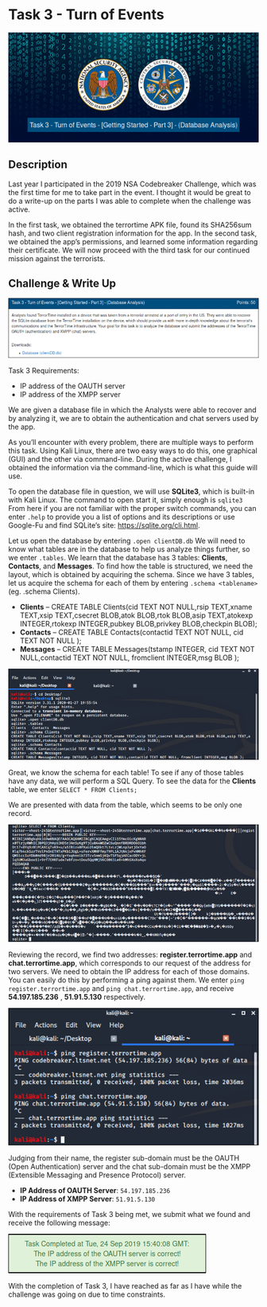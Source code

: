 # Task 3 - Turn of Events

![task3](https://github.com/logicoverflow/ctf/blob/main/nsa-codebreaker-2019/task3/NSATask3.png)

## Description

Last year I participated in the 2019 NSA Codebreaker Challenge, which was the first time for me to take part in the event. I thought it would be great to do a write-up on the parts I was able to complete when the challenge was active.

In the first task, we obtained the terrortime APK file, found its SHA256sum hash, and two client registration information for the app. In the second task, we obtained the app’s permissions, and learned some information regarding their certificate. We will now proceed with the third task for our continued mission against the terrorists.

## Challenge & Write Up

![task3](https://github.com/logicoverflow/ctf/blob/main/nsa-codebreaker-2019/task3/NSATask3.1.png)

Task 3 Requirements:

* IP address of the OAUTH server
* IP address of the XMPP server

We are given a database file in which the Analysts were able to recover and by analyzing it,  we are to obtain the authentication and chat servers used by the app.

As you’ll encounter with every problem, there are multiple ways to perform this task. Using Kali Linux, there are two easy ways to do this, one graphical (GUI) and the other via command-line. During the active challenge, I obtained the information via the command-line, which is what this guide will use.

To open the database file in question, we will use **SQLite3**, which is built-in with Kali Linux. The command to open start it, simply enough is ```sqlite3``` From here if you are not familiar with the proper switch commands, you can enter ```.help``` to provide you a list of options and its descriptions or use Google-Fu and find SQLite’s site: https://sqlite.org/cli.html.

Let us open the database by entering ```.open clientDB.db``` We will need to know what tables are in the database to help us analyze things further, so we enter ```.tables```. We learn that the database has 3 tables: **Clients**, **Contacts**, and **Messages**. To find how the table is structured, we need the layout, which is obtained by acquiring the schema. Since we have 3 tables, let us acquire the schema for each of them by entering ```.schema <tablename>``` (eg. .schema Clients).

* **Clients** – CREATE TABLE Clients(cid TEXT NOT NULL,rsip TEXT,xname TEXT,xsip TEXT,csecret BLOB,atok BLOB,rtok BLOB,asip TEXT,atokexp INTEGER,rtokexp INTEGER,pubkey BLOB,privkey BLOB,checkpin BLOB);
* **Contacts** – CREATE TABLE Contacts(contactid TEXT NOT NULL, cid TEXT NOT NULL );
* **Messages** – CREATE TABLE Messages(tstamp INTEGER, cid TEXT NOT NULL,contactid TEXT NOT NULL, fromclient INTEGER,msg BLOB );


![task3](https://github.com/logicoverflow/ctf/blob/main/nsa-codebreaker-2019/task3/NSATask3.2.png)

Great, we know the schema for each table! To see if any of those tables have any data, we will perform a SQL Query. To see the data for the **Clients** table, we enter ```SELECT * FROM Clients;```

We are presented with data from the table, which seems to be only one record.

![task3](https://github.com/logicoverflow/ctf/blob/main/nsa-codebreaker-2019/task3/NSATask3.3.png)

Reviewing the record, we find two addresses: **register.terrortime.app** and **chat.terrortime.app**, which corresponds to our request of the address for two servers. We need to obtain the IP address for each of those domains. You can easily do this by performing a ping against them. We enter ```ping register.terrortime.app``` and ```ping chat.terrortime.app```, and receive **54.197.185.236** , **51.91.5.130** respectively.

![task3](https://github.com/logicoverflow/ctf/blob/main/nsa-codebreaker-2019/task3/NSATask3.4.png)

Judging from their name, the register sub-domain must be the OAUTH (Open Authentication) server and the chat sub-domain must be the XMPP (Extensible Messaging and Presence Protocol) server.

* **IP Address of OAUTH Server**: ```54.197.185.236```
* **IP Address of XMPP Server**: ```51.91.5.130```

With the requirements of Task 3 being met, we submit what we found and receive the following message:

![task3](https://github.com/logicoverflow/ctf/blob/main/nsa-codebreaker-2019/task3/NSATask3.5.png)

With the completion of Task 3, I have reached as far as I have while the challenge was going on due to time constraints.
